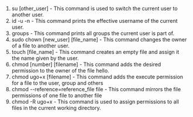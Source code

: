 1. su [other_user] - This command is used to switch the current user to another user.
2. id -u -n - This command prints the effective username of the current user.
3. groups - This command prints all groups the current user is part of.
4. sudo chown [new_user] [file_name] - This command changes the owner of a file to another user.
5. touch [file_name] - This command creates an empty file and assign it the name given by the user.
6. chmod [number] [filename] - This command adds the desired permission to the owner of the file hello.
7. chmod ugo+x [filename] - This command adds the execute permission for a file to the user, group and others
8. chmod --reference=reference_file file - This command mirrors the file permissions of one file to another file
9. chmod -R ugo+x - This command is used to assign permissions to all files in the current working directory. 
